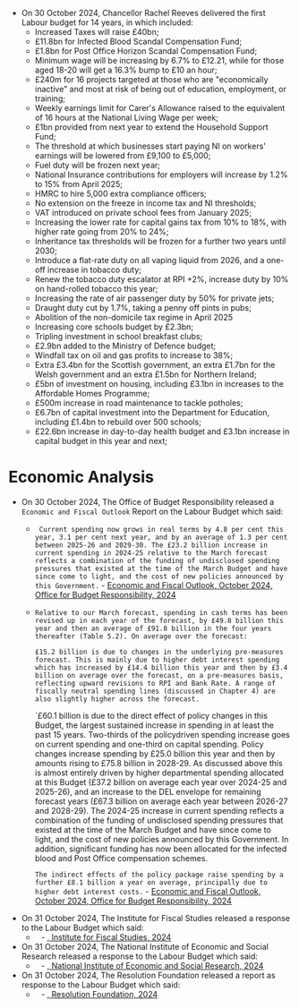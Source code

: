 - On 30 October 2024, Chancellor Rachel Reeves delivered the first Labour budget for 14 years, in which included:
	- Increased Taxes will raise £40bn;
	- £11.8bn for Infected Blood Scandal Compensation Fund;
	- £1.8bn for Post Office Horizon Scandal Compensation Fund;
	- Minimum wage will be increasing by 6.7% to £12.21, while for those aged 18-20 will get a 16.3% bump to £10 an hour;
	- £240m for 16 projects targeted at those who are "economically inactive" and most at risk of being out of education, employment, or training;
	- Weekly earnings limit for Carer's Allowance raised to the equivalent of 16 hours at the National Living Wage per week;
	- £1bn provided from next year to extend the Household Support Fund;
	- The threshold at which businesses start paying NI on workers' earnings will be lowered from £9,100 to £5,000;
	- Fuel duty will be frozen next year;
	- National Insurance contributions for employers will increase by 1.2% to 15% from April 2025;
	- HMRC to hire 5,000 extra compliance officers;
	- No extension on the freeze in income tax and NI thresholds;
	- VAT introduced on private school fees from January 2025;
	- Increasing the lower rate for capital gains tax from 10% to 18%, with higher rate going from 20% to 24%;
	- Inheritance tax thresholds will be frozen for a further two years until 2030;
	- Introduce a flat-rate duty on all vaping liquid from 2026, and a one-off increase in tobacco duty;
	- Renew the tobacco duty escalator at RPI +2%, increase duty by 10% on hand-rolled tobacco this year;
	- Increasing the rate of air passenger duty by 50% for private jets;
	- Draught duty cut by 1.7%, taking a penny off pints in pubs;
	- Abolition of the non-domicile tax regime in April 2025
	- Increasing core schools budget by £2.3bn;
	- Tripling investment in school breakfast clubs;
	- £2.9bn added to the Ministry of Defence budget;
	- Windfall tax on oil and gas profits to increase to 38%;
	- Extra £3.4bn for the Scottish government, an extra £1.7bn for the Welsh government and an extra £1.5bn for Northern Ireland;
	- £5bn of investment on housing, including £3.1bn in increases to the Affordable Homes Programme;
	- £500m increase in road maintenance to tackle potholes;
	- £6.7bn of capital investment into the Department for Education, including £1.4bn to rebuild over 500 schools;
	- £22.6bn increase in day-to-day health budget and £3.1bn increase in capital budget in this year and next;
# Economic Analysis
- On 30 October 2024, The Office of Budget Responsibility released a `Economic and Fiscal Outlook` Report on the Labour Budget which said:
	- ` Current spending now grows in real terms by 4.8 per cent this year, 3.1 per cent next year, and by an average of 1.3 per cent between 2025-26 and 2029-30. The £23.2 billion increase in current spending in 2024-25 relative to the March forecast reflects a combination of the funding of undisclosed spending pressures that existed at the time of the March Budget and have since come to light, and the cost of new policies announced by this Government.` - [Economic and Fiscal Outlook, October 2024, Office for Budget Responsibility, 2024](https://obr.uk/docs/dlm_uploads/OBR_Economic_and_fiscal_outlook_Oct_2024.pdf)
	- `Relative to our March forecast, spending in cash terms has been revised up in each year of the forecast, by £49.8 billion this year and then an average of £91.8 billion in the four years thereafter (Table 5.2). On average over the forecast:`
	  
	  `£15.2 billion is due to changes in the underlying pre-measures forecast. This is mainly due to higher debt interest spending which has increased by £14.4 billion this year and then by £3.4 billion on average over the forecast, on a pre-measures basis, reflecting upward revisions to RPI and Bank Rate. A range of fiscally neutral spending lines (discussed in Chapter 4) are also slightly higher across the forecast.`
	  
	  `£60.1 billion is due to the direct effect of policy changes in this Budget, the largest sustained increase in spending in at least the past 15 years. Two-thirds of the policydriven spending increase goes on current spending and one-third on capital spending. Policy changes increase spending by £25.0 billion this year and then by amounts rising to £75.8 billion in 2028-29. As discussed above this is almost entirely driven by higher departmental spending allocated at this Budget (£37.2 billion on average each year over 2024-25 and 2025-26), and an increase to the DEL envelope for remaining forecast years (£67.3 billion on average each year between 2026-27 and 2028-29). The 2024-25 increase in current spending reflects a combination of the funding of undisclosed spending pressures that existed at the time of the March Budget and have since come to light, and the cost of new policies announced by this Government. In addition, significant funding has now been allocated for the infected blood and Post Office compensation schemes.
	  
	  `The indirect effects of the policy package raise spending by a further £8.1 billion a year on average, principally due to higher debt interest costs.` - [Economic and Fiscal Outlook, October 2024, Office for Budget Responsibility, 2024](https://obr.uk/docs/dlm_uploads/OBR_Economic_and_fiscal_outlook_Oct_2024.pdf)
- On 31 October 2024, The Institute for Fiscal Studies released a response to the Labour Budget which said:
	- ` ` - [, Institute for Fiscal Studies, 2024]()
- On 31 October 2024, The National Institute of Economic and Social Research released a response to the Labour Budget which said:
	- ` ` - [, National Institute of Economic and Social Research, 2024]()
- On 31 October 2024, The Resolution Foundation released a report as response to the Labour Budget which said:
	- ` ` - [, Resolution Foundation, 2024]()